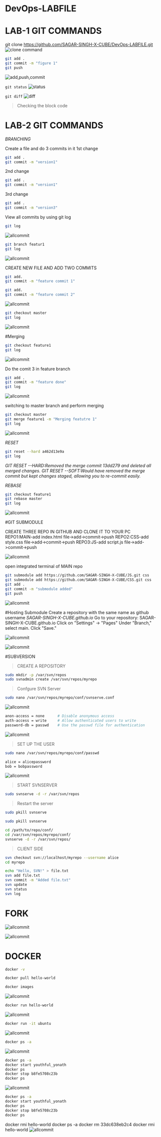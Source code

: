 # DevOps-LABFILE

# LAB-1 GIT COMMANDS

git clone https://github.com/SAGAR-SINGH-X-CUBE/DevOps-LABFILE.git
![clone command](./fi.png)

```bash
git add .
git commit -m "figure 1"
git push
```


![add,push,commit](./f2.png)

`git status`
![status](./f3.png)


`git diff`
![diff](./f4.png)


> Checking the block code 





# LAB-2 GIT COMMANDS
*BRANCHING*


Create a file and do 3 commits in it
1st change
```bash
git add .
git commit -m "version1"
```
2nd change
```bash
git add .
git commit -m "version1"
```

3rd change
```bash
git add .
git commit -m "version3"
```



View all commits by using git log

```bash
git log
```

![allcommit](./f5.png)




```bash
git branch featur1
git log
```


![allcommit](./f6.png)

CREATE NEW FILE AND ADD TWO COMMITS
```bash
git add.
git commit -m "feature commit 1"
```
```bash
git add.
git commit -m "feature commit 2"
```



![allcommit](./f7.png)

```bash
git checkout master
git log
```


![allcommit](./f8.png)


#Merging
```bash
git checkout feature1
git log

```

![allcommit](./f9.png)

Do the comit 3 in feature branch
```bash
git add .
git commit -m "feature done"
git log

```

![allcommit](./f10.png)

switching to master branch and perform merging
```bash
git checkout master
git merge feature1 -m "Merging featutre 1"
git log

```

![allcommit](./f11.png)

*RESET*
```bash
git reset --hard a462d13e9a
git log
``` 

*GIT RESET --HARD:Removed the merge commit 13dd279 and deleted all merged changes.*
*GIT RESET --SOFT:Would have removed the merge commit but kept changes staged, allowing you to re-commit easily.*

*REBASE*

```bash
git checkout feature1
git rebase master
git log
``` 

![allcommit](./f12.png)



#GIT SUBMODULE

CREATE THREE REPO IN GITHUB
AND CLONE IT TO YOUR PC
REPO1:MAIN-add index.html file->add->commit->push
REPO2:CSS-add style.css file->add->commit->push
REPO3:JS-add script.js file->add->commit->push


![allcommit](./f13.png)

open integrated terminal of MAIN repo
```bash
git submodule add https://github.com/SAGAR-SINGH-X-CUBE/JS.git css
git submodule add https://github.com/SAGAR-SINGH-X-CUBE/CSS.git css
git add .
git commit -m "submodule added"
git push

```

![allcommit](./f14.png)




#Hosting Submodule
Create a repository with the same name as github username
*SAGAR-SINGH-X-CUBE.github.io*
Go to your repository: SAGAR-SINGH-X-CUBE.github.io
Click on "Settings" → "Pages"
Under "Branch," select main.
Click "Save."

![allcommit](./f16.png)

![allcommit](./f15.png)


#SUBVERSION


>CREATE A REPOSITORY
```bash
sudo mkdir -p /var/svn/repos
sudo svnadmin create /var/svn/repos/myrepo

```
>Confgure SVN Server
```bash
sudo nano /var/svn/repos/myrepo/conf/svnserve.conf

```

![allcommit](./f17.png)

```bash
anon-access = none      # Disable anonymous access
auth-access = write     # Allow authenticated users to write
password-db = passwd    # Use the passwd file for authentication


```
![allcommit](./f18.png)



>SET UP THE USER
```bash
sudo nano /var/svn/repos/myrepo/conf/passwd

```

```bash
alice = alicepassword
bob = bobpassword
```

![allcommit](./f19.png)

>START SVNSERVER

```bash
sudo svnserve -d -r /var/svn/repos

```

>Restart the server
```bash
sudo pkill svnserve
```

```bash
sudo pkill svnserve
```

```bash
cd /path/to/repo/conf/
cd /var/svn/repos/myrepo/conf/
svnserve -d -r /var/svn/repos/

```

>CLIENT SIDE
```bash
svn checkout svn://localhost/myrepo --username alice
cd myrepo

echo "Hello, SVN!" > file.txt
svn add file.txt
svn commit -m "Added file.txt"
svn update
svn status
svn log

```


# FORK

![allcommit](./f20.png)

![allcommit](./f21.png)





# DOCKER

```bash
docker -v

```

```bash
docker pull hello-world

```

```bash
docker images

```

![allcommit](./d1.png)


```bash
docker run hello-world
```

![allcommit](./d2.png)

```bash
docker run -it ubuntu

```

![allcommit](./d3.png)

```bash
docker ps -a

```

![allcommit](./d4.png)

```bash
docker ps -a
docker start youthful_yonath
docker ps
docker stop b8fe5708c23b
docker ps

```

![allcommit](./d5.png)

```bash
docker ps -a
docker start youthful_yonath
docker ps
docker stop b8fe5708c23b
docker ps

```
docker rmi hello-world
docker ps -a
docker rm 33dc638eb2c4
docker rmi hello-world
![allcommit](./d5.png)




















